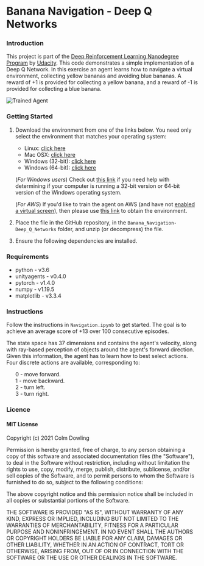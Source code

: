 [//]: # (Image References)

[image1]: https://user-images.githubusercontent.com/10624937/42135619-d90f2f28-7d12-11e8-8823-82b970a54d7e.gif "Trained Agent"

# Banana Navigation - Deep Q Networks

### Introduction

This project is part of the [Deep Reinforcement Learning Nanodegree Program](https://www.udacity.com/course/deep-reinforcement-learning-nanodegree--nd893) by [Udacity](https://www.udacity.com/). This code demonstrates a simple
implementation of a Deep Q Network. In this exercise an agent learns how to navigate a virtual environment, collecting
yellow bananas and avoiding blue bananas. A reward of +1 is provided for collecting a yellow banana, and a reward of -1
is provided for collecting a blue banana.

![Trained Agent][image1]


### Getting Started

1. Download the environment from one of the links below.  You need only select the environment that matches your operating system:
    - Linux: [click here](https://s3-us-west-1.amazonaws.com/udacity-drlnd/P1/Banana/Banana_Linux.zip)
    - Mac OSX: [click here](https://s3-us-west-1.amazonaws.com/udacity-drlnd/P1/Banana/Banana.app.zip)
    - Windows (32-bit): [click here](https://s3-us-west-1.amazonaws.com/udacity-drlnd/P1/Banana/Banana_Windows_x86.zip)
    - Windows (64-bit): [click here](https://s3-us-west-1.amazonaws.com/udacity-drlnd/P1/Banana/Banana_Windows_x86_64.zip)
    
    (_For Windows users_) Check out [this link](https://support.microsoft.com/en-us/help/827218/how-to-determine-whether-a-computer-is-running-a-32-bit-version-or-64) if you need help with determining if your computer is running a 32-bit version or 64-bit version of the Windows operating system.

    (_For AWS_) If you'd like to train the agent on AWS (and have not [enabled a virtual screen](https://github.com/Unity-Technologies/ml-agents/blob/master/docs/Training-on-Amazon-Web-Service.md)), then please use [this link](https://s3-us-west-1.amazonaws.com/udacity-drlnd/P1/Banana/Banana_Linux_NoVis.zip) to obtain the environment.

2. Place the file in the GitHub repository, in the `Banana_Navigation-Deep_Q_Networks` folder, and unzip (or decompress) the file.

3. Ensure the following dependencies are installed.

### Requirements
<ul>
<li>python - v3.6</li>
<li>unityagents - v0.4.0</li>
<li>pytorch - v1.4.0</li>
<li>numpy - v1.19.5</li>
<li>matplotlib - v3.3.4</li>
</ul>

### Instructions

Follow the instructions in `Navigation.ipynb` to get started. The goal is to achieve an average score of +13 over 100
consecutive episodes. 

The state space has 37 dimensions and contains the agent's velocity, along with ray-based perception of objects around 
the agent's forward direction. Given this information, the agent has to learn how to best select actions. Four discrete actions are available, corresponding to:

<ul>
0 - move forward.<br>
1 - move backward.<br>
2 - turn left.<br>
3 - turn right.
</ul>

### Licence

#### MIT License

Copyright (c) 2021 Colm Dowling

Permission is hereby granted, free of charge, to any person obtaining a copy
of this software and associated documentation files (the "Software"), to deal
in the Software without restriction, including without limitation the rights
to use, copy, modify, merge, publish, distribute, sublicense, and/or sell
copies of the Software, and to permit persons to whom the Software is
furnished to do so, subject to the following conditions:

The above copyright notice and this permission notice shall be included in all
copies or substantial portions of the Software.

THE SOFTWARE IS PROVIDED "AS IS", WITHOUT WARRANTY OF ANY KIND, EXPRESS OR
IMPLIED, INCLUDING BUT NOT LIMITED TO THE WARRANTIES OF MERCHANTABILITY,
FITNESS FOR A PARTICULAR PURPOSE AND NONINFRINGEMENT. IN NO EVENT SHALL THE
AUTHORS OR COPYRIGHT HOLDERS BE LIABLE FOR ANY CLAIM, DAMAGES OR OTHER
LIABILITY, WHETHER IN AN ACTION OF CONTRACT, TORT OR OTHERWISE, ARISING FROM,
OUT OF OR IN CONNECTION WITH THE SOFTWARE OR THE USE OR OTHER DEALINGS IN THE
SOFTWARE.
